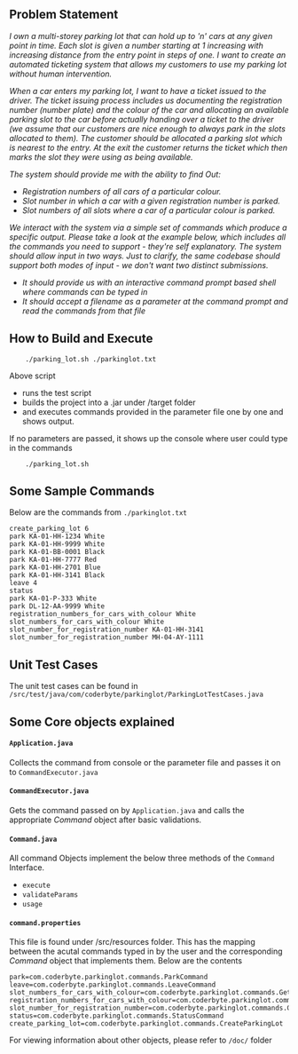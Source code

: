 ## Problem Statement
*I own a multi-storey parking lot that can hold up to 'n' cars at any given point in
time. Each slot is given a number starting at 1 increasing with increasing distance
from the entry point in steps of one. I want to create an automated ticketing
system that allows my customers to use my parking lot without human
intervention.*

*When a car enters my parking lot, I want to have a ticket issued to the driver. The
ticket issuing process includes us documenting the registration number (number
plate) and the colour of the car and allocating an available parking slot to the car
before actually handing over a ticket to the driver (we assume that our customers
are nice enough to always park in the slots allocated to them). The customer
should be allocated a parking slot which is nearest to the entry. At the exit the
customer returns the ticket which then marks the slot they were using as being
available.*

*The system should provide me with the ability to find Out:*
- *Registration numbers of all cars of a particular colour.*
- *Slot number in which a car with a given registration number is parked.*
- *Slot numbers of all slots where a car of a particular colour is parked.*

*We interact with the system via a simple set of commands which produce a
specific output. Please take a look at the example below, which includes all the
commands you need to support - they're self explanatory. The system should
allow input in two ways. Just to clarify, the same codebase should support both
modes of input - we don't want two distinct submissions.*
- *It should provide us with an interactive command prompt based shell
where commands can be typed in*
- *It should accept a filename as a parameter at the command prompt and
read the commands from that file*


## How to Build and Execute  ##

```
    ./parking_lot.sh ./parkinglot.txt
```
Above script 
* runs the test script 
* builds the project into a .jar under /target folder 
* and executes commands provided in the parameter file one by one and shows output.

If no parameters are passed, it shows up the console where user could type in the commands
```
    ./parking_lot.sh
```

## Some Sample Commands 

Below are the commands from ```./parkinglot.txt```

```
create_parking_lot 6
park KA-01-HH-1234 White
park KA-01-HH-9999 White
park KA-01-BB-0001 Black
park KA-01-HH-7777 Red
park KA-01-HH-2701 Blue
park KA-01-HH-3141 Black
leave 4
status
park KA-01-P-333 White
park DL-12-AA-9999 White
registration_numbers_for_cars_with_colour White
slot_numbers_for_cars_with_colour White
slot_number_for_registration_number KA-01-HH-3141
slot_number_for_registration_number MH-04-AY-1111
```


## Unit Test Cases 

The unit test cases can be found in 
```/src/test/java/com/coderbyte/parkinglot/ParkingLotTestCases.java```



## Some Core objects explained

#### ```Application.java```

Collects the command from console or the parameter file and passes it on to ```CommandExecutor.java```

#### ```CommandExecutor.java```

Gets the command passed on by ```Application.java``` and calls the appropriate *Command* object after basic validations. 

#### ```Command.java``` 

All command Objects implement the below three methods of the ```Command``` Interface. 
* ```execute```
* ```validateParams```
* ```usage```

#### ```command.properties```

This file is found under /src/resources folder. This has the mapping between the acutal commands typed in by the user and the corresponding *Command* object that implements them. Below are the contents 

```
park=com.coderbyte.parkinglot.commands.ParkCommand
leave=com.coderbyte.parkinglot.commands.LeaveCommand
slot_numbers_for_cars_with_colour=com.coderbyte.parkinglot.commands.GetSlotsByColor
registration_numbers_for_cars_with_colour=com.coderbyte.parkinglot.commands.GetRegnosByColor
slot_number_for_registration_number=com.coderbyte.parkinglot.commands.GetSlotByRegno
status=com.coderbyte.parkinglot.commands.StatusCommand
create_parking_lot=com.coderbyte.parkinglot.commands.CreateParkingLot
```

For viewing information about other objects, please refer to ```/doc/``` folder
